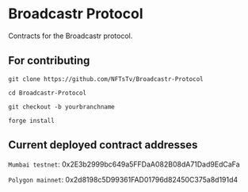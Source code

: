 # Broadcastr Protocol

Contracts for the Broadcastr protocol.

## For contributing
`git clone https://github.com/NFTsTv/Broadcastr-Protocol`

`cd Broadcastr-Protocol`

`git checkout -b yourbranchname`

`forge install`

## Current deployed contract addresses

`Mumbai testnet`: 0x2E3b2999bc649a5FFDaA082B08dA71Dad9EdCaFa

`Polygon mainnet`: 0x2d8198c5D99361FAD01796d82450C375a8d191d4
